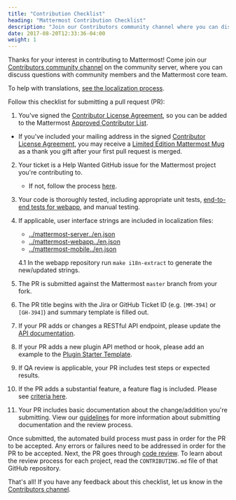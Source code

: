 ```yaml
---
title: "Contribution Checklist"
heading: "Mattermost Contribution Checklist"
description: "Join our Contributors community channel where you can discuss questions with community members and the Mattermost core team."
date: 2017-08-20T12:33:36-04:00
weight: 1
---
```


Thanks for your interest in contributing to Mattermost! Come join our [Contributors community channel](https://community.mattermost.com/core/channels/tickets) on the community server, where you can discuss questions with community members and the Mattermost core team.

To help with translations, [see the localization process](https://docs.mattermost.com/developer/localization.html).

Follow this checklist for submitting a pull request (PR):

1. You've signed the [Contributor License Agreement](http://www.mattermost.org/mattermost-contributor-agreement/), so you can be added to the Mattermost [Approved Contributor List](https://docs.google.com/spreadsheets/d/1NTCeG-iL_VS9bFqtmHSfwETo5f-8MQ7oMDE5IUYJi_Y/pubhtml?gid=0&single=true).
 - If you've included your mailing address in the signed [Contributor License Agreement](https://www.mattermost.org/mattermost-contributor-agreement/), you may receive a [Limited Edition Mattermost Mug](https://forum.mattermost.org/t/limited-edition-mattermost-mugs/143) as a thank you gift after your first pull request is merged.
2. Your ticket is a Help Wanted GitHub issue for the Mattermost project you're contributing to.
    - If not, follow the process [here](/contribute/getting-started/contributions-without-ticket/).
3. Your code is thoroughly tested, including appropriate unit tests, [end-to-end tests for webapp](/contribute/webapp/end-to-end-tests/), and manual testing.
4. If applicable, user interface strings are included in localization files:
    - [../mattermost-server../en.json](https://github.com/mattermost/mattermost-server/blob/master/i18n/en.json)
    - [../mattermost-webapp../en.json](https://github.com/mattermost/mattermost-webapp/blob/master/i18n/en.json)
    - [../mattermost-mobile../en.json](https://github.com/mattermost/mattermost-mobile/blob/master/assets/base/i18n/en.json)

    4.1 In the webapp repository run `make i18n-extract` to generate the new/updated strings.
5. The PR is submitted against the Mattermost `master` branch from your fork.
6. The PR title begins with the Jira or GitHub Ticket ID (e.g. `[MM-394]` or `[GH-394]`) and summary template is filled out.
7. If your PR adds or changes a RESTful API endpoint, please update the [API documentation](https://github.com/mattermost/mattermost-api-reference).
8. If your PR adds a new plugin API method or hook, please add an example to the [Plugin Starter Template](https://github.com/mattermost/mattermost-plugin-starter-template).
9. If QA review is applicable, your PR includes test steps or expected results.
10. If the PR adds a substantial feature, a feature flag is included. Please see [criteria here](https://developers.mattermost.com/contribute/server/feature-flags/#when-to-use).
11. Your PR includes basic documentation about the change/addition you're submitting. View our [guidelines](https://handbook.mattermost.com/operations/operations/publishing/publishing-guidelines/voice-tone-and-writing-style-guidelines/submitting-documentation-with-your-pr) for more information about submitting documentation and the review process.

Once submitted, the automated build process must pass in order for the PR to be accepted. Any errors or failures need to be addressed in order for the PR to be accepted. Next, the PR goes through [code review](https://developers.mattermost.com/contribute/getting-started/code-review/). To learn about the review process for each project, read the `CONTRIBUTING.md` file of that GitHub repository. 

That's all! If you have any feedback about this checklist, let us know in the [Contributors channel](https://community.mattermost.com/core/channels/tickets).

